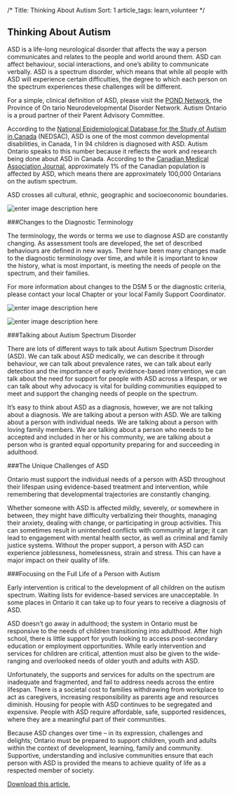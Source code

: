 /*
Title: Thinking About Autism
Sort: 1
article_tags: learn,volunteer
*/

## **Thinking About Autism**
ASD is a life-long neurological disorder that affects the way a person communicates and relates to the people and world around them. ASD can affect behaviour, social interactions, and one’s ability to communicate verbally. ASD is a spectrum disorder, which means that while all people with ASD will experience certain difficulties, the degree to which each person on the spectrum experiences these challenges will be different.

For a simple, clinical definition of ASD, please visit the [POND Network](http://pond-network.ca/master-categories/autism-spectrum-disorder-asd/), the Province of On
tario Neurodevelopmental Disorder Network. Autism Ontario is a proud partner of their Parent Advisory Committee.

According to the [National Epidemiological Database for the Study of Autism in Canada](http://autismontario.novosolutions.net/default.asp?SID=&Lang=1&id=133&Lang=1&SID=) (NEDSAC), ASD is one of the most common developmental disabilities, in Canada, 1 in 94 children is diagnosed with ASD. Autism Ontario speaks to this number because it reflects the work and research being done about ASD in Canada. According to the [Canadian Medical Association Journal](www.autismontario.com/Client/ASO/AO.nsf/object/ASDReview2014/$file/ASD+-+Review+of+Evidence+Based+Practice4.pdf), approximately 1% of the Canadian population is affected by ASD, which means there are approximately 100,000 Ontarians on the autism spectrum.

ASD crosses all cultural, ethnic, geographic and socioeconomic boundaries.

![enter image description here](http://autismontario.novosolutions.net/admin/virtual/imgs/DSMEN.png)

###Changes to the Diagnostic Terminology

The terminology, the words or terms we use to diagnose ASD are constantly changing. As assessment tools are developed, the set of described behaviours are defined in new ways. There have been many changes made to the diagnostic terminology over time, and while it is important to know the history, what is most important, is meeting the needs of people on the spectrum, and their families.

For more information about changes to the DSM 5 or the diagnostic criteria, please contact your local Chapter or your local Family Support Coordinator.

![enter image description here](http://autismontario.novosolutions.net/admin/virtual/imgs/Prism.png)

![enter image description here](http://autismontario.novosolutions.net/admin/virtual/imgs/Prism.png)

###Talking about Autism Spectrum Disorder

There are lots of different ways to talk about Autism Spectrum Disorder (ASD). We can talk about ASD medically, we can describe it through behaviour, we can talk about prevalence rates, we can talk about early detection and the importance of early evidence-based intervention, we can talk about the need for support for people with ASD across a lifespan, or we can talk about why advocacy is vital for building communities equipped to meet and support the changing needs of people on the spectrum.

It’s easy to think about ASD as a diagnosis, however, we are not talking about a diagnosis. We are talking about a person with ASD. We are talking about a person with individual needs. We are talking about a person with loving family members. We are talking about a person who needs to be accepted and included in her or his community, we are talking about a person who is granted equal opportunity preparing for and succeeding in adulthood.

###The Unique Challenges of ASD

Ontario must support the individual needs of a person with ASD throughout their lifespan using evidence-based treatment and intervention, while remembering that developmental trajectories are constantly changing.

Whether someone with ASD is affected mildly, severely, or somewhere in between, they might have difficulty verbalizing their thoughts, managing their anxiety, dealing with change, or participating in group activities. This can sometimes result in unintended conflicts with community at large; it can lead to engagement with mental health sector, as well as criminal and family justice systems. Without the proper support, a person with ASD can experience joblessness, homelessness, strain and stress. This can have a major impact on their quality of life.

###Focusing on the Full Life of a Person with Autism

Early intervention is critical to the development of all children on the autism spectrum. Waiting lists for evidence-based services are unacceptable. In some places in Ontario it can take up to four years to receive a diagnosis of ASD.

ASD doesn’t go away in adulthood; the system in Ontario must be responsive to the needs of children transitioning into adulthood. After high school, there is little support for youth looking to access post-secondary education or employment opportunities. While early intervention and services for children are critical, attention must also be given to the wide-ranging and overlooked needs of older youth and adults with ASD.

Unfortunately, the supports and services for adults on the spectrum are inadequate and fragmented, and fail to address needs across the entire lifespan. There is a societal cost to families withdrawing from workplace to act as caregivers, increasing responsibility as parents age and resources diminish. Housing for people with ASD continues to be segregated and expensive. People with ASD require affordable, safe, supported residences, where they are a meaningful part of their communities.

Because ASD changes over time – in its expression, challenges and delights; Ontario must be prepared to support children, youth and adults within the context of development, learning, family and community. Supportive, understanding and inclusive communities ensure that each person with ASD is provided the means to achieve quality of life as a respected member of society.

[Download this article.](http://autismontario.novosolutions.net/redirfile.asp?id=380&fstore=&SID=)
